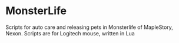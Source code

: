 # MonsterLife
 Scripts for auto care and releasing pets in Monsterlife of MapleStory, Nexon. Scripts are for Logitech mouse, written in Lua

